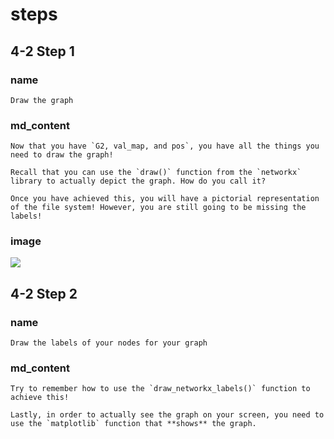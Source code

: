 <!--title={Displaying the graph}-->

<!--badges={Python:11,Algorithms:15}-->

<!--concepts={directedGraphs, introToGraphs, useOfGraphs}-->

# steps

## 4-2 Step 1

### name

```
Draw the graph
```

### md_content

```
Now that you have `G2, val_map, and pos`, you have all the things you need to draw the graph!

Recall that you can use the `draw()` function from the `networkx` library to actually depict the graph. How do you call it? 

Once you have achieved this, you will have a pictorial representation of the file system! However, you are still going to be missing the labels!
```

### image

<img src = "https://images.pexels.com/photos/1111319/pexels-photo-1111319.jpeg?auto=compress&cs=tinysrgb&dpr=2&h=400&w=200"/>

## 4-2 Step 2

### name

```
Draw the labels of your nodes for your graph
```

### md_content

```
Try to remember how to use the `draw_networkx_labels()` function to achieve this! 

Lastly, in order to actually see the graph on your screen, you need to use the `matplotlib` function that **shows** the graph.
```

